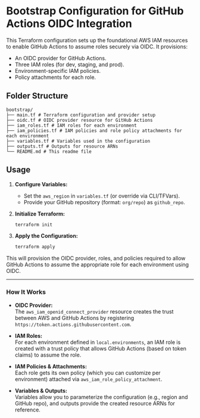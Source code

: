 # Bootstrap Configuration for GitHub Actions OIDC Integration

This Terraform configuration sets up the foundational AWS IAM resources to enable GitHub Actions to assume roles securely via OIDC. It provisions:

- An OIDC provider for GitHub Actions.
- Three IAM roles (for dev, staging, and prod).
- Environment-specific IAM policies.
- Policy attachments for each role.

## Folder Structure

    bootstrap/ 
    ├── main.tf # Terraform configuration and provider setup 
    ├── oidc.tf # OIDC provider resource for GitHub Actions 
    ├── iam_roles.tf # IAM roles for each environment
    ├── iam_policies.tf # IAM policies and role policy attachments for each environment 
    ├── variables.tf # Variables used in the configuration 
    ├── outputs.tf # Outputs for resource ARNs 
    └── README.md # This readme file

## Usage

1. **Configure Variables:**
   - Set the `aws_region` in `variables.tf` (or override via CLI/TFVars).
   - Provide your GitHub repository (format: `org/repo`) as `github_repo`.

2. **Initialize Terraform:**

   ```bash
   terraform init

3. **Apply the Configuration:**

    ```bash
    terraform apply

This will provision the OIDC provider, roles, and policies required to allow GitHub Actions to assume the appropriate role for each environment using OIDC.


---

### How It Works

- **OIDC Provider:**  
  The `aws_iam_openid_connect_provider` resource creates the trust between AWS and GitHub Actions by registering `https://token.actions.githubusercontent.com`.

- **IAM Roles:**  
  For each environment defined in `local.environments`, an IAM role is created with a trust policy that allows GitHub Actions (based on token claims) to assume the role.

- **IAM Policies & Attachments:**  
  Each role gets its own policy (which you can customize per environment) attached via `aws_iam_role_policy_attachment`.

- **Variables & Outputs:**  
  Variables allow you to parameterize the configuration (e.g., region and GitHub repo), and outputs provide the created resource ARNs for reference.
